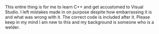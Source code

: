 This entire thing is for me to learn C++ and get accustomed to Visual Studio.
I left mistakes made in on purpose despite how embarrassing it is and what was wrong with it.
The correct code is included after it.
Please keep in my mind I am new to this and my background is someone who is a welder. 
